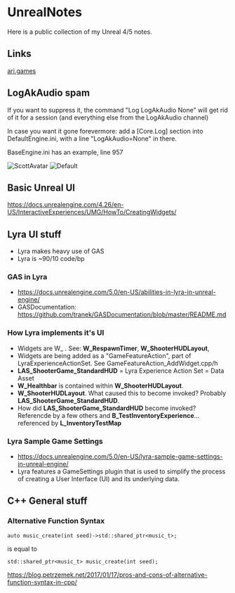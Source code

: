 # UnrealNotes

Here is a public collection of my Unreal 4/5 notes.

## Links
[ari.games](https://flassari.notion.site/Ari-s-Unreal-Engine-Notes-1a75e43f4014464984d4fae0617e5cef)

## LogAkAudio spam
If you want to suppress it, the command "Log LogAkAudio None" will get rid of it for a session (and everything else from the LogAkAudio channel)

In case you want it gone forevermore: add a [Core.Log] section into DefaultEngine.ini, with a line "LogAkAudio=None" in there.

BaseEngine.ini has an example, line 957

![ScottAvatar](https://media.retroachievements.org/UserPic/Scott.png)
![Default](https://media.retroachievements.org/Images/000001.png)


## Basic Unreal UI
https://docs.unrealengine.com/4.26/en-US/InteractiveExperiences/UMG/HowTo/CreatingWidgets/



## Lyra UI stuff
* Lyra makes heavy use of GAS
* Lyra is ~90/10 code/bp

### GAS in Lyra
* https://docs.unrealengine.com/5.0/en-US/abilities-in-lyra-in-unreal-engine/
* GASDocumentation: https://github.com/tranek/GASDocumentation/blob/master/README.md

### How Lyra implements it's UI
* Widgets are W_ . See: **W_RespawnTimer**, **W_ShooterHUDLayout**, 
* Widgets are being added as a "GameFeatureAction", part of LyraExperienceActionSet. See GameFeatureAction_AddWidget.cpp/h
* **LAS_ShooterGame_StandardHUD** = Lyra Experience Action Set = Data Asset
* **W_Healthbar** is contained within **W_ShooterHUDLayout**.
* **W_ShooterHUDLayout**. What caused this to become invoked? Probably **LAS_ShooterGame_StandardHUD**.
* How did **LAS_ShooterGame_StandardHUD** become invoked? Referencde by a few others and **B_TestInventoryExperience**... referenced by **L_InventoryTestMap**


### Lyra Sample Game Settings
* https://docs.unrealengine.com/5.0/en-US/lyra-sample-game-settings-in-unreal-engine/
* Lyra features a GameSettings plugin that is used to simplify the process of creating a User Interface (UI) and its underlying data. 


## C++ General stuff
### Alternative Function Syntax
```
auto music_create(int seed)->std::shared_ptr<music_t>;
```
is equal to
```
std::shared_ptr<music_t> music_create(int seed);
```
https://blog.petrzemek.net/2017/01/17/pros-and-cons-of-alternative-function-syntax-in-cpp/
